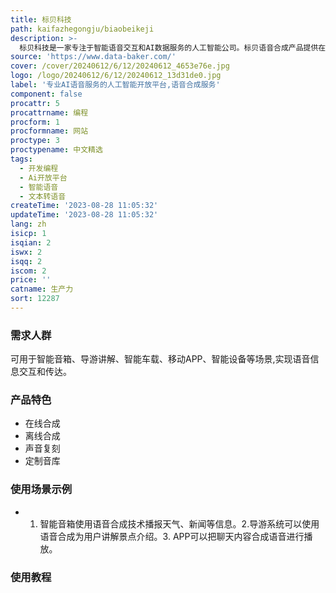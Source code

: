 ```yaml
---
title: 标贝科技
path: kaifazhegongju/biaobeikeji
description: >-
  标贝科技是一家专注于智能语音交互和AI数据服务的人工智能公司。标贝语音合成产品提供在线合成、离线合成、声音复刻、定制音库等语音合成服务,支持个性化语音合成,为开发者提供语音合成API和SDK。该产品可以用于智能音箱、导游讲解、智能车载、移动APP、智能设备等场景,实现语音信息交互和传达。该产品具有语音效果自然、支持自定义发音人参数、可实现个性化发音、支持情景化语音等优势。
source: 'https://www.data-baker.com/'
cover: /cover/20240612/6/12/20240612_4653e76e.jpg
logo: /logo/20240612/6/12/20240612_13d31de0.jpg
label: '专业AI语音服务的人工智能开放平台,语音合成服务'
component: false
procattr: 5
procattrname: 编程
procform: 1
procformname: 网站
proctype: 3
proctypename: 中文精选
tags:
  - 开发编程
  - Ai开放平台
  - 智能语音
  - 文本转语音
createTime: '2023-08-28 11:05:32'
updateTime: '2023-08-28 11:05:32'
lang: zh
isicp: 1
isqian: 2
iswx: 2
isqq: 2
iscom: 2
price: ''
catname: 生产力
sort: 12287
---
```




### 需求人群
可用于智能音箱、导游讲解、智能车载、移动APP、智能设备等场景,实现语音信息交互和传达。

### 产品特色
- 在线合成
- 离线合成
- 声音复刻
- 定制音库

### 使用场景示例
- 1. 智能音箱使用语音合成技术播报天气、新闻等信息。2.导游系统可以使用语音合成为用户讲解景点介绍。3. APP可以把聊天内容合成语音进行播放。

### 使用教程


  
